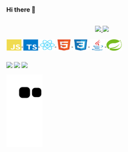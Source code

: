 ### Hi there 👋

<div align="center">
   <div style="display: inline_block"><br>
  <a href="https://github.com/pedroigoor">
  <img height="140em" src="https://github-readme-stats.vercel.app/api?username=pedroigoor&show_icons=true&theme=react&include_all_commits=true&count_private=true"/>
  <img height="140em" src="https://github-readme-stats.vercel.app/api/top-langs/?username=pedroigoor&layout=compact&langs_count=7&theme=react"/>
 </div>   
</div>
  
  <div style="display: inline_block"><br>
  <img align="center" alt="Pedro-Js" height="30" width="40" src="https://raw.githubusercontent.com/devicons/devicon/master/icons/javascript/javascript-plain.svg">
  <img align="center" alt="Pedro-Ts" height="30" width="40" src="https://raw.githubusercontent.com/devicons/devicon/master/icons/typescript/typescript-plain.svg">
  <img align="center" alt="Pedro-React" height="30" width="40" src="https://raw.githubusercontent.com/devicons/devicon/master/icons/react/react-original.svg">
  <img align="center" alt="Pedro-HTML" height="30" width="40" src="https://raw.githubusercontent.com/devicons/devicon/master/icons/html5/html5-original.svg">
  <img align="center" alt="Pedro-CSS" height="30" width="40" src="https://raw.githubusercontent.com/devicons/devicon/master/icons/css3/css3-original.svg">
  <img align="center" alt="Pedro-Java" height="30" width="40" src="https://raw.githubusercontent.com/devicons/devicon/master/icons/java/java-original.svg">    
  <img align="center" alt="Pedro-Spring" height="30" width="40" src="https://raw.githubusercontent.com/devicons/devicon/master/icons/spring/spring-original.svg"> 
</div>
  
   ##
  
  <div> 
  <a href="https://www.instagram.com/pedroigooh" target="_blank"><img src="https://img.shields.io/badge/-Instagram-%23E4405F?style=for-the-badge&logo=instagram&logoColor=white" target="_blank"></a>
  <a href = "mailto:pedro.igor10@live.comm"><img src="https://img.shields.io/badge/Microsoft_Outlook-0078D4?style=for-the-badge&logo=microsoft-outlook&logoColor=white" target="_blank"></a>
  <a href="https://www.linkedin.com/in/pedro-almeida-6aa80a116" target="_blank"><img src="https://img.shields.io/badge/-LinkedIn-%230077B5?style=for-the-badge&logo=linkedin&logoColor=white" target="_blank"></a> 
 
  ![Snake animation](https://github.com/pedroigoor/pedroigoor/blob/output/github-contribution-grid-snake.svg)


 
</div>

<!--
**pedroigoor/pedroigoor** is a ✨ _special_ ✨ repository because its `README.md` (this file) appears on your GitHub profile.

Here are some ideas to get you started:

- 🔭 I’m currently working on ...
- 🌱 I’m currently learning ...
- 👯 I’m looking to collaborate on ...
- 🤔 I’m looking for help with ...
- 💬 Ask me about ...
- 📫 How to reach me: ...
- 😄 Pronouns: ...
- ⚡ Fun fact: ...

-->
